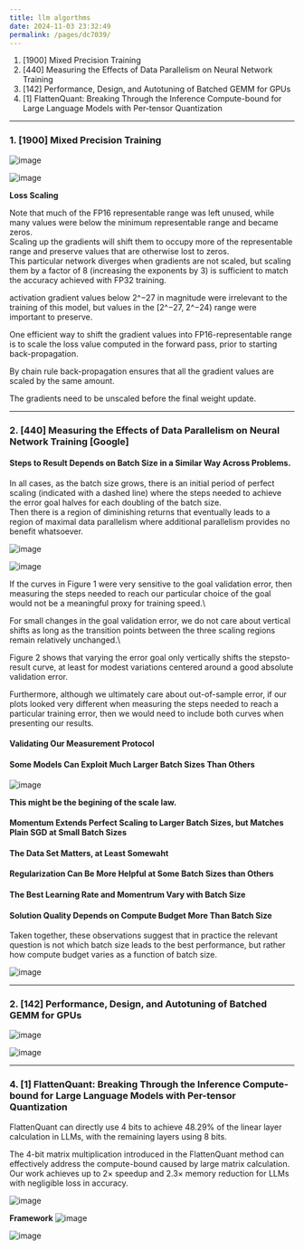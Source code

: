 ```yaml
---
title: llm algorthms
date: 2024-11-03 23:32:49
permalink: /pages/dc7039/
---
```


1. [1900] Mixed Precision Training
2. [440] Measuring the Effects of Data Parallelism on Neural Network Training
3. [142] Performance, Design, and Autotuning of Batched GEMM for GPUs
4. [1] FlattenQuant: Breaking Through the Inference Compute-bound for Large Language Models with Per-tensor Quantization

---
### 1. [1900] Mixed Precision Training

![image](https://github.com/user-attachments/assets/015ccb67-ef34-4c76-ad52-10618c578ad7)

![image](https://github.com/user-attachments/assets/1a564342-e231-42a4-99d5-e9fef4500a1a)


**Loss Scaling**

Note that much of the FP16 representable range was left unused, while many values were below the minimum representable range and became zeros.\
Scaling up the gradients will shift them to occupy more of the representable range and preserve values that are otherwise lost to zeros.\
This particular network diverges when gradients are not scaled, but scaling them by a factor of 8 (increasing the exponents by 3) is sufficient to match the accuracy achieved with FP32 training.

activation gradient values below 2^−27 in magnitude were irrelevant to the training of this model, but values in the [2^−27, 2^−24) range were important to preserve.

One efficient way to shift the gradient values into FP16-representable range is to scale the loss value computed in the forward pass, prior to starting back-propagation.

By chain rule back-propagation ensures that all the gradient values are scaled by the same amount.

The gradients need to be unscaled before the final weight update.


---
### 2. [440] Measuring the Effects of Data Parallelism on Neural Network Training [Google]

#### Steps to Result Depends on Batch Size in a Similar Way Across Problems.

In all cases, as the batch size grows, there is an initial period of perfect scaling (indicated with a dashed line) where the steps needed to achieve the error goal
halves for each doubling of the batch size.\
Then there is a region of diminishing returns that eventually leads to a region of maximal data parallelism where additional parallelism provides no benefit whatsoever.

![image](https://github.com/user-attachments/assets/afb695c3-1503-45cc-a123-37cd8110880e)

![image](https://github.com/user-attachments/assets/a132a4fc-f469-4605-b522-558345f0b9c3)

If the curves in Figure 1 were very sensitive to the goal validation error, then measuring the steps needed to reach our particular choice of the goal would not be a meaningful proxy for training speed.\

For small changes in the goal validation error, we do not care about vertical shifts as long as the transition points between the three scaling regions remain relatively unchanged.\

Figure 2 shows that varying the error goal only vertically shifts the stepsto-result curve, at least for modest variations centered around a good absolute validation error.

Furthermore, although we ultimately care about out-of-sample error, if our plots looked very different when measuring the steps needed to reach a particular training error, then we would need to include both curves when presenting our results.


#### Validating Our Measurement Protocol

#### Some Models Can Exploit Much Larger Batch Sizes Than Others

![image](https://github.com/user-attachments/assets/d4e1c07a-5e03-42f4-94fc-e750175b1396)

**This might be the begining of the scale law.**

#### Momentum Extends Perfect Scaling to Larger Batch Sizes, but Matches Plain SGD at Small Batch Sizes

#### The Data Set Matters, at Least Somewaht

#### Regularization Can Be More Helpful at Some Batch Sizes than Others

#### The Best Learning Rate and Momentrum Vary with Batch Size

#### Solution Quality Depends on Compute Budget More Than Batch Size

Taken together, these observations suggest that in practice the relevant question is not which batch size leads to the best performance, but rather how compute budget varies as a function of batch size. 

![image](https://github.com/user-attachments/assets/a7164eb8-4ff2-4e9f-a68f-8538d4ce54b4)

---
### 2. [142] Performance, Design, and Autotuning of Batched GEMM for GPUs

![image](https://github.com/user-attachments/assets/ad7a256c-91eb-4087-a8de-ccfeb05ea8a3)

![image](https://github.com/user-attachments/assets/f205bad1-19a3-4843-8fca-cc12cfa7298a)

---
### 4. [1] FlattenQuant: Breaking Through the Inference Compute-bound for Large Language Models with Per-tensor Quantization

FlattenQuant can directly use 4 bits to achieve 48.29% of the linear layer calculation in LLMs, with the remaining layers using 8 bits.

The 4-bit matrix multiplication introduced in the FlattenQuant method can effectively address the compute-bound caused by large matrix calculation.\
Our work achieves up to 2× speedup and 2.3× memory reduction for LLMs with negligible loss in accuracy.

![image](https://github.com/user-attachments/assets/dee83087-aa07-4441-b6f6-31a8eafedaed)

**Framework**
![image](https://github.com/user-attachments/assets/d386534e-97ad-4ac6-a34e-83545e1e68b2)

![image](https://github.com/user-attachments/assets/1924a296-1948-46c1-b835-a99bfa229b03)


